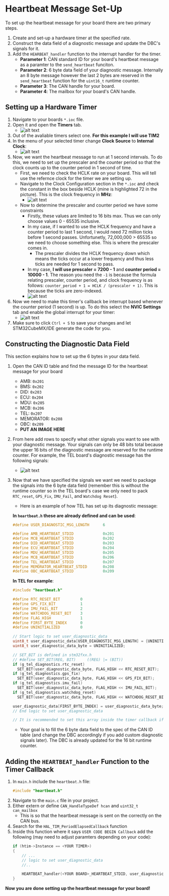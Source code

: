 # Heartbeat Message Set-Up
To set up the heartbeat message for your board there are two primary steps.
1. Create and set-up a hardware timer at the specified rate.
2. Construct the data field of a diagnostic message and update the DBC's signals for it.
2. Add the `HEARBEAT_handler` function to the interrupt handler for the timer.
    - **Parameter 1**: CAN standard ID for your board's heartbeat message as a paramter to the `send_heartbeat` funciton.
    - **Parameter 2**: 6 byte data field of your diagnostic message. Internally an 8 byte message however the last 2 bytes are reserved in the `send_heartbeat` function for the `uint16_t` runtime counter.
    - **Parameter 3**: The CAN handle for your board.
    - **Parameter 4**: The mailbox for your board's CAN handle.

## Setting up a Hardware Timer
1. Navigate to your boards `*.ioc` file.
2. Open it and open the **Timers** tab.
    - ![alt text](SEND_HEARTBEAT_images/image.png)
3. Out of the avaliable timers select one. **For this example I will use TIM2**
4. In the menu of your selected timer change **Clock Source** to **Internal Clock**:
    - ![alt text](SEND_HEARTBEAT_images/image-1.png)
5. Now, we want the heartbeat message to run at 1 second intervals. To do this, we need to set up the prescaler and the counter period so that the clock counts up to the counter period in 1 second of time.
    - First, we need to check the HCLK rate on your board. This will tell use the refernce clock for the timer we are setting up.
    - Navigate to the Clock Configuration section in the `*.ioc` and check the constant in the box beside HCLK (mine is highlighted 72 in the picture). This is the clock frequency in **MHz**:
        - ![alt text](SEND_HEARTBEAT_images/image-2.png) 
    - Now to determine the prescaler and counter period we have some constraints
        - Firstly, these values are limited to 16 bits max. Thus we can only choose values 0 - 65535 inclusive.
        - In my case, if I wanted to use the HCLK frequency and have a counter period to last 1 second, I would need 72 million ticks before 1 second passes. Unfortunetly, 72,000,000 > 65535 so we need to choose something else. This is where the prescaler comes in.
            - The prescaler divides the HCLK frequency down which means the ticks occur at a lower frequency and thus less ticks are needed for 1 second to pass. 
        - In my case, **I will use prescaler = 7200 - 1** and **counter period = 10000 - 1**. The reason you need the `-1` is because the formula relating prescaler, counter period, and clock frequency is as follows: `counter_period + 1 = HCLK / (prescaler + 1)`. This is because the ticks are zero-indexed.
        - ![alt text](SEND_HEARTBEAT_images/image-3.png)
6. Now we need to make this timer's callback be interrupt based whenever the counter period (1 second) is up. To do this select the **NVIC Settings** tab and enable the global interrupt for your timer:
    - ![alt text](SEND_HEARTBEAT_images/image-4.png)
7. Make sure to click `Ctrl + S` to save your changes and let STM32CubeMX/IDE generate the code for you.

## Constructing the Diagnostic Data Field
This section explains how to set up the 6 bytes in your data field. 
1. Open the CAN ID table and find the message ID for the heartbeat message for your board
    - AMB: `0x201`
    - BMS: `0x202`
    - DID: `0x203`
    - ECU: `0x204`
    - MDU: `0x205`
    - MCB: `0x206`
    - TEL: `0x207`
    - MEMORATOR: `0x208` 
    - OBC: `0x209`
    - **PUT AN IMAGE HERE**
2. From here add rows to specify what other signals you want to see with your diagnostic message. Your signals can only be 48 bits total because the upper 16 bits of the diagnostic message are reserved for the runtime counter. For example, the TEL board's diagnostic message has the following signals:
    - ![alt text](SEND_HEARTBEAT_images/image-5.png)
3. Now that we have specified the signals we want we need to package the signals into the 6 byte data field (remember this is without the runtime counter so in the TEL board's case we only need to pack `RTC_reset`, `GPS_Fix`, `IMU_Fail`, and `Watchdog Reset`).
    - Here is an example of how TEL has set up its diagnostic message:

    **In `heartbeat.h` these are already defined and can be used**:
    ```c
    #define USER_DIAGNOSTIC_MSG_LENGTH      6

    #define AMB_HEARTBEAT_STDID             0x201
    #define MCB_HEARTBEAT_STDID             0x202
    #define DID_HEARTBEAT_STDID             0x203
    #define ECU_HEARTBEAT_STDID             0x204
    #define MDU_HEARTBEAT_STDID             0x205
    #define MCB_HEARTBEAT_STDID             0x206
    #define TEL_HEARTBEAT_STDID             0x207
    #define MEMORATOR_HEARTBEAT_STDID       0x208
    #define OBC_HEARTBEAT_STDID             0x209
    ```

    **In TEL for example**:
    ```c
    #include "heartbeat.h"

    #define RTC_RESET_BIT         0
    #define GPS_FIX_BIT           1
    #define IMU_FAIL_BIT          2
    #define WATCHDOG_RESET_BIT    3
    #define FLAG_HIGH             1
    #define FIRST_BYTE_INDEX      0
    #define UNINITIALIZED         0

    // Start logic to set user_diagnostic_data
    uint8_t user_diagnostic_data[USER_DIAGNOSTIC_MSG_LENGTH] = {UNINITIALIZED};      
    uint8_t user_diagnostic_data_byte = UNINITIALIZED;

    // SET_BIT is defined in stm32fxx.h
    // #define SET_BIT(REG, BIT)     ((REG) |= (BIT))
    if (g_tel_diagnostics.rtc_reset) 
      SET_BIT(user_diagnostic_data_byte, FLAG_HIGH << RTC_RESET_BIT);
    if (g_tel_diagnostics.gps_fix)
      SET_BIT(user_diagnostic_data_byte, FLAG_HIGH << GPS_FIX_BIT);
    if (g_tel_diagnostics.imu_fail)
      SET_BIT(user_diagnostic_data_byte, FLAG_HIGH << IMU_FAIL_BIT);
    if (g_tel_diagnostics.watchdog_reset)
      SET_BIT(user_diagnostic_data_byte, FLAG_HIGH << WATCHDOG_RESET_BIT);

    user_diagnostic_data[FIRST_BYTE_INDEX] = user_diagnostic_data_byte;
    // End logic to set user_diagnostic_data

    // It is recommended to set this array inside the timer callback if statement for your timer. See next section for more details.

    ```

    - Your goal is to fill the 6 byte data field to the spec of the CAN ID table (and change the DBC accordingly if you add custom diagnostic signals later). The DBC is already updated for the 16 bit runtime counter.

## Adding the `HEARTBEAT_handler` Function to the Timer Callback
1. In `main.h` include the `heartbeat.h` file:
    ```c
    #include "heartbeat.h"
    ```
2. Navigate to the `main.c` file in your project.
3. Either extern or define `CAN_HandleTypeDef hcan` and `uint32_t can_mailbox`
    - This is so that the heartbeat message is sent on the correctly on the CAN bus.
4. Search for the `HAL_TIM_PeriodElapsedCallback` function
5. Inside this function where it says `USER CODE BEGIN Callback` add the following (may need to adjust paramters depending on your code):
    ```c
    if (htim->Instance == <YOUR TIMER>)
    {
        // ...
        // logic to set user_diagnostic_data
        //..

        HEARTBEAT_handler(<YOUR BOARD>_HEARTBEAT_STDID, user_diagnostic_data, &hcan, can_mailbox);
    }
    ```

**Now you are done setting up the heartbeat message for your board!**
